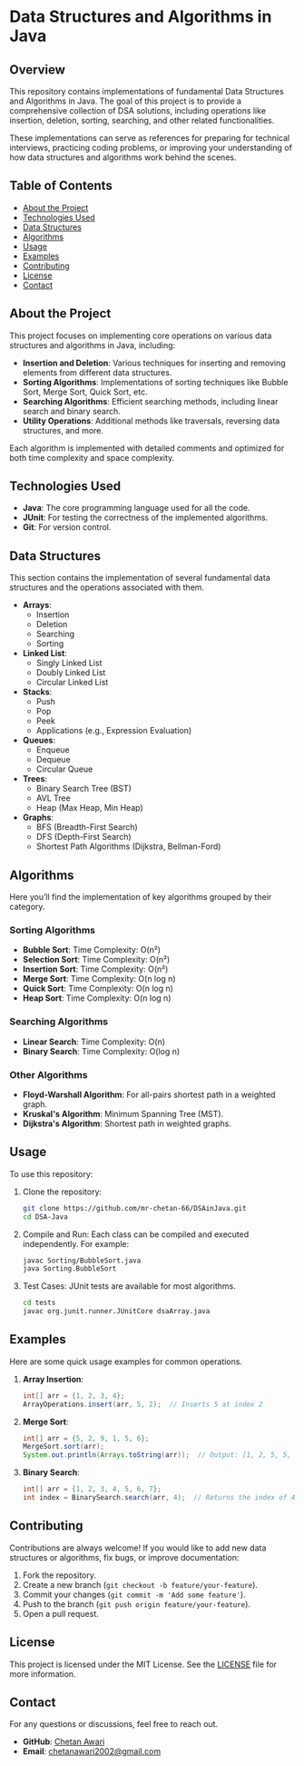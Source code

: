 # Data Structures and Algorithms in Java

## Overview
This repository contains implementations of fundamental Data Structures and Algorithms in Java. The goal of this project is to provide a comprehensive collection of DSA solutions, including operations like insertion, deletion, sorting, searching, and other related functionalities.

These implementations can serve as references for preparing for technical interviews, practicing coding problems, or improving your understanding of how data structures and algorithms work behind the scenes.

## Table of Contents
- [About the Project](#about-the-project)
- [Technologies Used](#technologies-used)
- [Data Structures](#data-structures)
- [Algorithms](#algorithms)
- [Usage](#usage)
- [Examples](#examples)
- [Contributing](#contributing)
- [License](#license)
- [Contact](#contact)

## About the Project
This project focuses on implementing core operations on various data structures and algorithms in Java, including:

- **Insertion and Deletion**: Various techniques for inserting and removing elements from different data structures.
- **Sorting Algorithms**: Implementations of sorting techniques like Bubble Sort, Merge Sort, Quick Sort, etc.
- **Searching Algorithms**: Efficient searching methods, including linear search and binary search.
- **Utility Operations**: Additional methods like traversals, reversing data structures, and more.

Each algorithm is implemented with detailed comments and optimized for both time complexity and space complexity.

## Technologies Used
- **Java**: The core programming language used for all the code.
- **JUnit**: For testing the correctness of the implemented algorithms.
- **Git**: For version control.

## Data Structures
This section contains the implementation of several fundamental data structures and the operations associated with them.

- **Arrays**:
  - Insertion
  - Deletion
  - Searching
  - Sorting 
- **Linked List**:
  - Singly Linked List
  - Doubly Linked List
  - Circular Linked List
- **Stacks**:
  - Push
  - Pop
  - Peek
  - Applications (e.g., Expression Evaluation)
- **Queues**:
  - Enqueue
  - Dequeue
  - Circular Queue
- **Trees**:
  - Binary Search Tree (BST)
  - AVL Tree
  - Heap (Max Heap, Min Heap)
- **Graphs**:
  - BFS (Breadth-First Search)
  - DFS (Depth-First Search)
  - Shortest Path Algorithms (Dijkstra, Bellman-Ford)

## Algorithms
Here you’ll find the implementation of key algorithms grouped by their category.

### Sorting Algorithms
- **Bubble Sort**: Time Complexity: O(n²)
- **Selection Sort**: Time Complexity: O(n²)
- **Insertion Sort**: Time Complexity: O(n²)
- **Merge Sort**: Time Complexity: O(n log n)
- **Quick Sort**: Time Complexity: O(n log n)
- **Heap Sort**: Time Complexity: O(n log n)

### Searching Algorithms
- **Linear Search**: Time Complexity: O(n)
- **Binary Search**: Time Complexity: O(log n)

### Other Algorithms
- **Floyd-Warshall Algorithm**: For all-pairs shortest path in a weighted graph.
- **Kruskal's Algorithm**: Minimum Spanning Tree (MST).
- **Dijkstra's Algorithm**: Shortest path in weighted graphs.

## Usage
To use this repository:

1. Clone the repository:
    ```bash
    git clone https://github.com/mr-chetan-66/DSAinJava.git
    cd DSA-Java
    ```

2. Compile and Run: Each class can be compiled and executed independently. For example:
    ```bash
    javac Sorting/BubbleSort.java
    java Sorting.BubbleSort
    ```

3. Test Cases: JUnit tests are available for most algorithms.
    ```bash
    cd tests
    javac org.junit.runner.JUnitCore dsaArray.java
    ```

## Examples
Here are some quick usage examples for common operations.

1. **Array Insertion**:
    ```java
    int[] arr = {1, 2, 3, 4};
    ArrayOperations.insert(arr, 5, 2);  // Inserts 5 at index 2
    ```

2. **Merge Sort**:
    ```java
    int[] arr = {5, 2, 9, 1, 5, 6};
    MergeSort.sort(arr);
    System.out.println(Arrays.toString(arr));  // Output: [1, 2, 5, 5, 6, 9]
    ```

3. **Binary Search**:
    ```java
    int[] arr = {1, 2, 3, 4, 5, 6, 7};
    int index = BinarySearch.search(arr, 4);  // Returns the index of 4 (i.e., 3)
    ```

## Contributing
Contributions are always welcome! If you would like to add new data structures or algorithms, fix bugs, or improve documentation:

1. Fork the repository.
2. Create a new branch (`git checkout -b feature/your-feature`).
3. Commit your changes (`git commit -m 'Add some feature'`).
4. Push to the branch (`git push origin feature/your-feature`).
5. Open a pull request.

## License
This project is licensed under the MIT License. See the [LICENSE](LICENSE) file for more information.

## Contact
For any questions or discussions, feel free to reach out.

- **GitHub**: [Chetan Awari](https://github.com/mr-chetan-66/DSAinJava.git)
- **Email**: [chetanawari2002@gmail.com](mailto:chetanawari2002@gmail.com)
